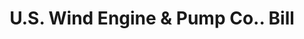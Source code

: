 ---
doi: 10.7916/D8515967
date_other: '1880'
date_other_textual: 1880-1889
form: printed ephemera
genre:
- Invoices
name:
- U.S. Wind Engine & Pump Co.
object_in_context_url: https://biggert.cul.columbia.edu/items/view/ave_biggert_00150
subject_hierarchical_geographic:
- Batavia, Illinois, United States
subject_name:
- U.S. Wind Engine & Pump Co.
title: U.S. Wind Engine & Pump Co.. Bill
sort_title: U.S. Wind Engine & Pump Co.. Bill
call_number: ave_biggert_00150
coordinates:
- 41.848888888888894,-88.30833333333334
pid: ave_biggert_00150
identifiers: ave_biggert_00150
thumbnail: https://derivativo-3.library.columbia.edu/iiif/2/ldpd:345242/full/!256,256/0/native.jpg
permalink: /biggert/ave_biggert_00150/
layout: iiif-image-page
---